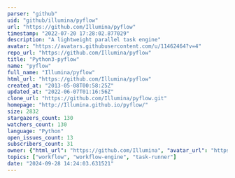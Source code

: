 ```yaml
---
parser: "github"
uid: "github/illumina/pyflow"
url: "https://github.com/Illumina/pyflow"
timestamp: "2022-07-20 17:28:02.877029"
description: "A lightweight parallel task engine"
avatar: "https://avatars.githubusercontent.com/u/11462464?v=4"
repo_url: "https://github.com/Illumina/pyflow"
title: "Python3-pyflow"
name: "pyflow"
full_name: "Illumina/pyflow"
html_url: "https://github.com/Illumina/pyflow"
created_at: "2013-05-08T00:58:25Z"
updated_at: "2022-06-07T01:16:56Z"
clone_url: "https://github.com/Illumina/pyflow.git"
homepage: "http://Illumina.github.io/pyflow/"
size: 2832
stargazers_count: 130
watchers_count: 130
language: "Python"
open_issues_count: 13
subscribers_count: 31
owner: {"html_url": "https://github.com/Illumina", "avatar_url": "https://avatars.githubusercontent.com/u/11462464?v=4", "login": "Illumina", "type": "Organization"}
topics: ["workflow", "workflow-engine", "task-runner"]
date: "2024-09-28 14:24:03.631521"
---
```

